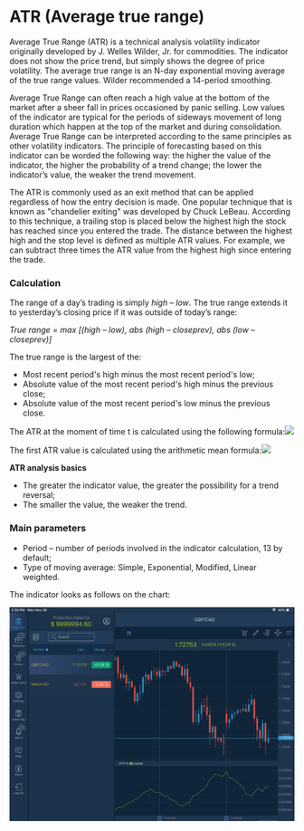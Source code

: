 # ATR \(Average true range\)

Average True Range \(ATR\) is a technical analysis volatility indicator originally developed by J. Welles Wilder, Jr. for commodities. The indicator does not show the price trend, but simply shows the degree of price volatility. The average true range is an N-day exponential moving average of the true range values. Wilder recommended a 14-period smoothing.

Average True Range can often reach a high value at the bottom of the market after a sheer fall in prices occasioned by panic selling. Low values of the indicator are typical for the periods of sideways movement of long duration which happen at the top of the market and during consolidation. Average True Range can be interpreted according to the same principles as other volatility indicators. The principle of forecasting based on this indicator can be worded the following way: the higher the value of the indicator, the higher the probability of a trend change; the lower the indicator’s value, the weaker the trend movement.

The ATR is commonly used as an exit method that can be applied regardless of how the entry decision is made. One popular technique that is known as "chandelier exiting" was developed by Chuck LeBeau. According to this technique, a trailing stop is placed below the highest high the stock has reached since you entered the trade. The distance between the highest high and the stop level is defined as multiple ATR values. For example, we can subtract three times the ATR value from the highest high since entering the trade.

### Calculation <a id="calculation"></a>

The range of a day’s trading is simply _high – low_. The true range extends it to yesterday’s closing price if it was outside of today’s range:

_True range = max \[\(high – low\), abs \(high – closeprev\), abs \(low – closeprev\)\]_

The true range is the largest of the:

* Most recent period's high minus the most recent period's low;
* Absolute value of the most recent period's high minus the previous close;
* Absolute value of the most recent period's low minus the previous close.

The ATR at the moment of time t is calculated using the following formula:![](https://gblobscdn.gitbook.com/assets%2F-LMCqxhh2XAdWPUjcvxR%2F-MMynEAEOWVQ1f2RCFoU%2F-MMyrHeMakt-_VzscswZ%2Fimage.png?alt=media&token=ea77c4c0-50c6-4d86-a513-d0049af5c951)

The first ATR value is calculated using the arithmetic mean formula:![](https://gblobscdn.gitbook.com/assets%2F-LMCqxhh2XAdWPUjcvxR%2F-MMynEAEOWVQ1f2RCFoU%2F-MMyrQATeFMk0WWdVFjr%2Fimage.png?alt=media&token=8dc3e01e-dfbe-4cbd-8246-31f10c9c18f0)

**ATR analysis basics**

* The greater the indicator value, the greater the possibility for a trend reversal;
* The smaller the value, the weaker the trend.

### Main parameters <a id="main-parameters"></a>

* Period – number of periods involved in the indicator calculation, 13 by default;
* Type of moving average: Simple, Exponential, Modified, Linear weighted.

The indicator looks as follows on the chart:

![](../../../../../.gitbook/assets/atr%20%283%29.jpg)

